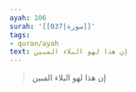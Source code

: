 ```yaml
---
ayah: 106
surah: '[[037|سورة]]'
tags:
- quran/ayah
text: إن هذا لهو البلاء المبين
---
```

> إن هذا لهو البلاء المبين
